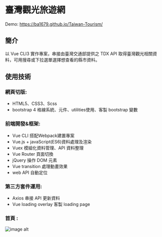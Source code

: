 # 臺灣觀光旅遊網

Demo: https://ba1679.github.io/Taiwan-Tourism/

## 簡介
以 Vue CLI3 實作專案，串接由臺灣交通部提供之 TDX API 取得臺灣觀光相關資料，可用搜尋或下拉選單選擇想查看的縣市資料。

## 使用技術
### 網頁切版:
   * HTML5、CSS3、Scss
   * bootstrap 4 格線系統、元件、utilities使用、客製 bootstrap 變數
### 前端開發&框架:
   * Vue CLI 搭配Webpack建置專案
   * Vue.js + javaScript(ES6)資料處理及渲染
   * Vuex 模組化資料管理、API 資料整理
   * Vue Router 頁面切換
   * jQuery 操作 DOM 元素
   * Vue transition 處理動畫效果
   * web API 自動定位
### 第三方套件運用:
   * Axios 串接 API 更新資料
   * Vue loading overlay 客製 loading page

### 首頁 : 

![image alt](https://upload.cc/i1/2021/11/21/1vORgf.png)
